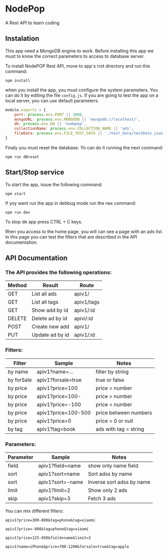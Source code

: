 # NodePop
A Rest API to learn coding
## Instalation
This app need a MongoDB engine to work. Before installing this app we must to know the correct parameters to access to database server.

To install NodePOP Rest API, move to app´s rrot directory and run this command:

`npm install`

when you install the app, you must configure the system parameters. You can do it by editing the file `config.js`. If you are going to test the app on a local server, you can use default parameters.

```js
module.exports = {
    port: process.env.PORT || 3000,
    mongoURL: process.env.MONGODB || 'mongodb://localhost/',
    db: process.env.DB || 'nodepop',
    collectionName: process.env.COLLECTION_NAME || 'ads',
    fileData: process.env.FILE_TEST_DATA || './test_data/testData.json'
}
```
Finaly you must reset the database. Yo can do it running the next command: 

`npm run dBreset`

## Start/Stop service

To start the app, issue the following command:

`npm start`

If yoy want run the app in debbug mode run the nex command:

`npm run dev`

To stop de app press CTRL + C keys.

Rhen you access to the home page, you will can see a page with an ads list. In this page you can test the filters that are described in the API documentation.

## API Documentation

### The API provides the following operations:

| Method  | Result | Route |
| ------------- | ------------- | ------------- |
| GET | List all ads | apiv1/ |
| GET | List all tags | apiv1/tags |
| GET | Show add by id | apiv1/:id |
| DELETE | Delete ad by id | apivi/:id |
| POST | Create new add | apiv1/ |
| PUT | Update ad by id | apiv1/:id |

### Filters:

| Filter | Sample | Notes | 
| ------------- | ------------- | ------------- |
| by name | apiv1?name=... | filter by string |
| by forSale | apiv1?forsale=true | true or false |
| by price | apiv1?price=100 | price = number |
| by price | apiv1?price=100- | price > number |
| by price | apiv1?price=-100 | price < number |
| by price | apiv1?price=100-500 | price between numbers |
| by price | apiv1?price=0 | price = 0 or null |
| by tag | apiv1?tag=book | ads with tag = string |

### Parameters:
| Parameter | Sample | Notes |
| ------------- | ------------- | ------------- |
| field | apiv1?field=name | show only name field |
| sort | apiv1?sort=name | Sort adss by name |
| sort | apiv1?sort=-name | Inverse sort adss by name |
| limit | apiv1?limit=2 | Show only 2 ads |
| skip | apiv1?skip=3 | Fetch 3 ads |


You can mix different filters:

`apiv1?price=300-800&tag=phone&tag=xiaomi`

`apiv1?price=-800&tag=phone&tag=xiaomi`

`apiv1?price=125-450&field=name&limit=3`

`apiv1?name=iPhone&price=700-1200&forsale=true&tag=apple`








